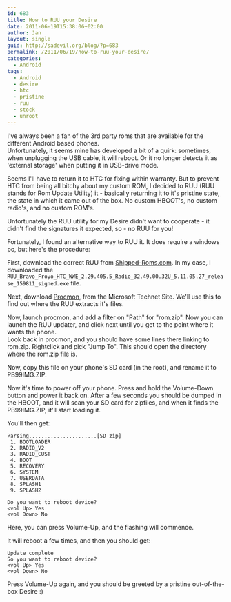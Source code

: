```yaml
---
id: 683
title: How to RUU your Desire
date: 2011-06-19T15:38:06+02:00
author: Jan
layout: single
guid: http://sadevil.org/blog/?p=683
permalink: /2011/06/19/how-to-ruu-your-desire/
categories:
  - Android
tags:
  - Android
  - desire
  - htc
  - pristine
  - ruu
  - stock
  - unroot
---
```

I've always been a fan of the 3rd party roms that are available for the different Android based phones.  
Unfortunately, it seems mine has developed a bit of a quirk: sometimes, when unplugging the USB cable, it will reboot. Or it no longer detects it as 'external storage' when putting it in USB-drive mode.

Seems I'll have to return it to HTC for fixing within warranty. But to prevent HTC from being all bitchy about my custom ROM, I decided to RUU (RUU stands for Rom Update Utility) it - basically returning it to it's pristine state, the state in which it came out of the box. No custom HBOOT's, no custom radio's, and no custom ROM's.

Unfortunately the RUU utility for my Desire didn't want to cooperate - it didn't find the signatures it expected, so - no RUU for you!

Fortunately, I found an alternative way to RUU it. It does require a windows pc, but here's the procedure:

First, download the correct RUU from [Shipped-Roms.com](http://shipped-roms.com/index.php?category=android). In my case, I downloaded the `RUU_Bravo_Froyo_HTC_WWE_2.29.405.5_Radio_32.49.00.32U_5.11.05.27_release_159811_signed.exe` file. 

Next, download [Procmon](http://technet.microsoft.com/en-us/sysinternals/bb896645), from the Microsoft Technet Site. We'll use this to find out where the RUU extracts it's files.

Now, launch procmon, and add a filter on "Path" for "rom.zip". Now you can launch the RUU updater, and click next until you get to the point where it wants the phone.  
Look back in procmon, and you should have some lines there linking to rom.zip. Rightclick and pick "Jump To". This should open the directory where the rom.zip file is.

Now, copy this file on your phone's SD card (in the root), and rename it to PB99IMG.ZIP.

Now it's time to power off your phone. Press and hold the Volume-Down button and power it back on. After a few seconds you should be dumped in the HBOOT, and it will scan your SD card for zipfiles, and when it finds the PB99IMG.ZIP, it'll start loading it. 

You'll then get:

```
Parsing......................[SD zip]
 1. BOOTLOADER
 2. RADIO_V2
 3. RADIO_CUST
 4. BOOT
 5. RECOVERY
 6. SYSTEM
 7. USERDATA
 8. SPLASH1
 9. SPLASH2

Do you want to reboot device?
<vol Up> Yes
<vol Down> No
```

Here, you can press Volume-Up, and the flashing will commence.

It will reboot a few times, and then you should get:

```
Update complete
So you want to reboot device?
<vol Up> Yes
<vol Down> No
```

Press Volume-Up again, and you should be greeted by a pristine out-of-the-box Desire :)